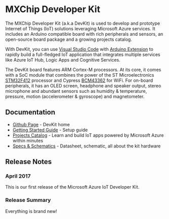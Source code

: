 # MXChip Developer Kit

The MXChip Developer Kit (a.k.a DevKit) is used to develop and prototype Internet of Things (IoT) solutions leveraging Microsoft Azure services. It includes an Arduino compatible board with rich peripherals and sensors, an open-source board package and a growing projects catalog.

With DevKit, you can use [Visual Studio Code](https://code.visualstudio.com/) with [Arduino Extension](https://marketplace.visualstudio.com) to rapidly build a full-fledged IoT application that integrates multiple services like Azure IoT Hub, Logic Apps and Cognitive Services.

The DevKit board features ARM Cortex-M processors. At its core, it comes with a SoC module that combines the power of the ST Microelectronics [STM32F412](http://www.st.com/content/ccc/resource/technical/document/reference_manual/group0/4f/7b/2b/bd/04/b3/49/25/DM00180369/files/DM00180369.pdf/jcr:content/translations/en.DM00180369.pdf) processor and Cypress [BCM43362](http://www.cypress.com/file/297991/download) for WiFi. For on-board peripherals, it has an OLED screen, headphone and speaker output, stereo microphone and abundant sensors such as humidity & temperature, pressure, motion (accelerometer & gyroscope) and magnetometer.

## Documentation

* [Github Page](http://microsoft.github.io/azure-iot-developer-kit/) - DevKit home
* [Getting Started Guide](https://microsoft.github.io/azure-iot-developer-kit/docs/getting-started/) - Setup guide
* [Projects Catalog](https://microsoft.github.io/azure-iot-developer-kit/docs/projects/) - Learn and build IoT apps powered by Microsoft Azure within minutes
* [Specs & Schematics](http://www.mxchip.com/az3166) - Datasheet, schematic, all about the kit hardware

## Release Notes

### April 2017

This is our first release of the Microsoft Azure IoT Developer Kit.

### Release Summary

Everything is brand new!
